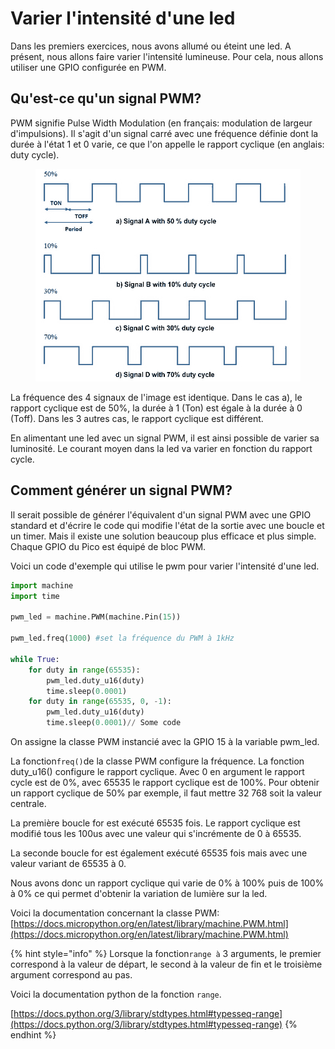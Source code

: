 # Varier l'intensité d'une led

Dans les premiers exercices, nous avons allumé ou éteint une led. A présent, nous allons faire varier l'intensité lumineuse. Pour cela, nous allons utiliser une GPIO configurée en PWM.&#x20;

## Qu'est-ce qu'un signal PWM?

PWM signifie Pulse Width Modulation (en français: modulation de largeur d'impulsions). Il s'agit d'un signal carré avec une fréquence définie dont la durée à l'état 1 et 0 varie, ce que l'on appelle le rapport cyclique (en anglais: duty cycle).&#x20;

<figure><img src="../../.gitbook/assets/PWM.png" alt=""><figcaption></figcaption></figure>

La fréquence des 4 signaux de l'image est identique. Dans le cas a), le rapport cyclique est de 50%, la durée à 1 (Ton) est égale à la durée à 0 (Toff). Dans les 3 autres cas, le rapport cyclique est différent.

En alimentant une led avec un signal PWM, il est ainsi possible de varier sa luminosité. Le courant moyen dans la led va varier en fonction du rapport cycle. &#x20;

## Comment générer un signal PWM?

Il serait possible de générer l'équivalent d'un signal PWM avec une GPIO standard et d'écrire le code qui modifie l'état de la sortie avec une boucle et un timer. Mais il existe une solution beaucoup plus efficace et plus simple. Chaque GPIO du Pico est équipé de bloc PWM.

Voici un code d'exemple qui utilise le pwm pour varier l'intensité d'une led.

```python
import machine
import time

pwm_led = machine.PWM(machine.Pin(15))

pwm_led.freq(1000) #set la fréquence du PWM à 1kHz

while True:
    for duty in range(65535):
        pwm_led.duty_u16(duty)
        time.sleep(0.0001)
    for duty in range(65535, 0, -1):
        pwm_led.duty_u16(duty)
        time.sleep(0.0001)// Some code
```

On assigne la classe PWM instancié avec la GPIO 15 à la variable pwm\_led.&#x20;

La fonction`freq()`de la classe PWM configure la fréquence. La fonction duty\_u16() configure le rapport cyclique. Avec 0 en argument le rapport cycle est de 0%, avec 65535 le rapport cyclique est de 100%. Pour obtenir un rapport cyclique de 50% par exemple, il faut mettre 32 768 soit la valeur centrale.

La première boucle for est exécuté 65535 fois. Le rapport cyclique est modifié tous les 100us avec une valeur qui s'incrémente de 0 à 65535.

La seconde boucle for est également exécuté 65535 fois mais avec une valeur variant de 65535 à 0.&#x20;

Nous avons donc un rapport cyclique qui varie de 0% à 100% puis de 100% à 0% ce qui permet d'obtenir la variation de lumière sur la led.

Voici la documentation concernant la classe PWM: [https://docs.micropython.org/en/latest/library/machine.PWM.html](https://docs.micropython.org/en/latest/library/machine.PWM.html)

{% hint style="info" %}
Lorsque la fonction`range à` 3 arguments, le premier correspond à la valeur de départ, le second à la valeur de fin et le troisième argument correspond au pas.  &#x20;

Voici la documentation python de la fonction `range`.

[https://docs.python.org/3/library/stdtypes.html#typesseq-range](https://docs.python.org/3/library/stdtypes.html#typesseq-range)
{% endhint %}












